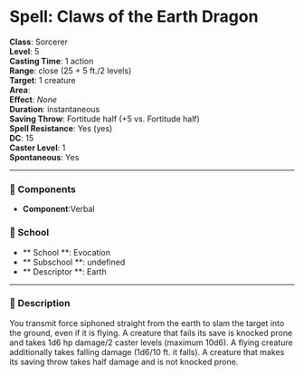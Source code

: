 
# Spell: Claws of the Earth Dragon
**Class**: Sorcerer  
**Level**: 5  
**Casting Time**: 1 action  
**Range**: close (25 + 5 ft./2 levels)  
**Target**: 1 creature  
**Area**:   
**Effect**: _None_  
**Duration**: instantaneous  
**Saving Throw**: Fortitude half (+5 vs. Fortitude half)  
**Spell Resistance**: Yes (yes)  
**DC**: 15  
**Caster Level**: 1  
**Spontaneous**: Yes

---

### 🔮 Components
- **Component**:Verbal

### 🏫 School
- ** School **: Evocation
- ** Subschool **: undefined
- ** Descriptor **: Earth
---

### 📜 Description
You transmit force siphoned straight from the earth to slam the target into the ground, even if it is flying. A creature that fails its save is knocked prone and takes 1d6 hp damage/2 caster levels (maximum 10d6). A flying creature additionally takes falling damage (1d6/10 ft. it falls). A creature that makes its saving throw takes half damage and is not knocked prone.
